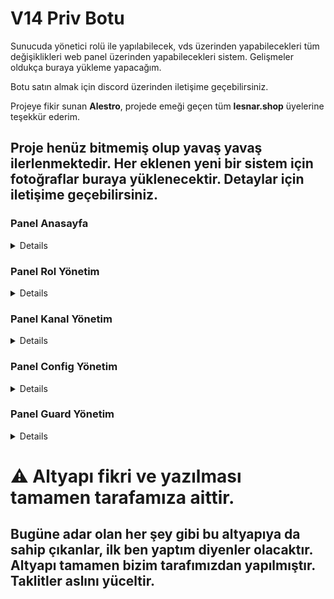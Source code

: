 # V14 Priv Botu
Sunucuda yönetici rolü ile yapılabilecek, vds üzerinden yapabilecekleri tüm değişiklikleri web panel üzerinden yapabilecekleri sistem. Gelişmeler oldukça buraya yükleme yapacağım.

Botu satın almak için discord üzerinden iletişime geçebilirsiniz.

Projeye fikir sunan **Alestro**, projede emeği geçen tüm **lesnar.shop** üyelerine teşekkür ederim.

## Proje henüz bitmemiş olup yavaş yavaş ilerlenmektedir. Her eklenen yeni bir sistem için fotoğraflar buraya yüklenecektir. Detaylar için iletişime geçebilirsiniz.

### Panel Anasayfa
<details>
    - Sunucuda bulanan üyeleri, tag rolündeki kişileri, url kullanımını ve booster sayısını gösterir.
  <img src="https://github.com/ariscik/V14-Web-Priv-Discord-Bot/assets/96181006/e2068456-35b2-4f3e-ac96-4c86664d9698">
</details>

### Panel Rol Yönetim
<details>
  - Sunucuda bulanan rolleri listeler. İlk buton rolü bir üst sıraya taşır. İkinci buton bir alt sıraya taşır. Üçüncü buton rolü siler, dördüncü buton rolün ayrı gösterini açıp kapatır. Eğer botun rolü yönetme izni yoksa butonlar kapalı kalır. Rol oluştur butonuna tıklayarak açılan modaldan rol oluşturabilirsiniz.
  <img src="https://github.com/ariscik/V14-Web-Priv-Discord-Bot/assets/96181006/07ff7edb-ca47-470f-981e-95e5845fbe17">
</details>

### Panel Kanal Yönetim
<details>
  - Sunucuda bulunan kanalları listeler. Button ile kanalı silebilirsiniz. Kanal isminin başındaki # işareti kanalın kategori olduğunu işaret eder. Kanal oluştur butonuna tıklayarak açılan modaldan kanal oluşturabilirsiniz.
  <img src="https://github.com/ariscik/V14-Web-Priv-Discord-Bot/assets/96181006/f04fe450-0a2d-4a66-9c18-c05cce6c5a94">
</details>

### Panel Config Yönetim
<details>
  - Sunucuda çalışacak olan guard tokenini, dağıtıcı tokenlerini ve banlama işlemi için taç hesabı tokenini girebilirsiniz.
  <img src="https://github.com/ariscik/V14-Web-Priv-Discord-Bot/assets/96181006/f586e08a-7e68-495c-b660-bc5975a45f25">
</details>

### Panel Guard Yönetim
<details>
  - Sunucuda çalışacak olan guard botu için sunucudaki üyelerin listelendiği menüden üyeyi seçerek güvenliye ekleyebilirsiniz. Bir diğer sayfada güvenlide bulunan kişileri görebilir ve çıkarabilirsiniz. Güvenli listesini detaylı olarak resim, id ve isim olarak görebilirsiniz. İşlemler listesinden yasaklı işlem yapanları görebilir ve o kişilere ceza uygulanıp uygulanmadığını görebilirsiniz.
  <img src="https://github.com/ariscik/V14-Web-Priv-Discord-Bot/assets/96181006/603bcad5-0cc0-438a-8817-7819f4de2a1">
  <img src="https://github.com/ariscik/V14-Web-Priv-Discord-Bot/assets/96181006/171c94bb-7b34-4098-90d3-d91b3ac7eb21">
  <img src="https://github.com/ariscik/V14-Web-Priv-Discord-Bot/assets/96181006/3a36f987-ba82-4b29-ab01-7114790bcde0">
  <img src="https://github.com/ariscik/V14-Web-Priv-Discord-Bot/assets/96181006/94a8764f-f2d9-4ed9-bc74-ab3f7b9b0069">
  ( GÜNCELLEME GELECEK VE TEK SAYFAYA DÜŞECEKTİR. YAPIM AŞAMASINDA... )
</details>




<h1>⚠️ Altyapı fikri ve yazılması tamamen tarafamıza aittir.</h1>
<h2>Bugüne adar olan her şey gibi bu altyapıya da sahip çıkanlar, ilk ben yaptım diyenler olacaktır. Altyapı tamamen bizim tarafımızdan yapılmıştır. Taklitler aslını yüceltir.</h2>

